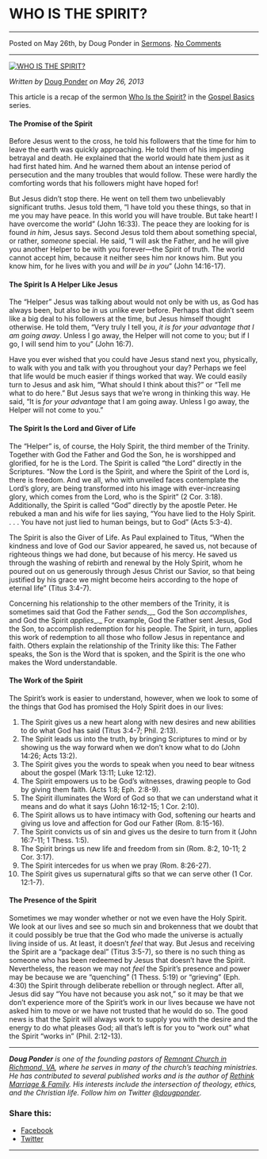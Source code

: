 WHO IS THE SPIRIT?
==================

* * *

Posted on May 26th, by Doug Ponder in [Sermons](http://www.remnantresource.org/category/sermons/). [No Comments](http://www.remnantresource.org/who-is-the-spirit/#respond)

* * *

[![WHO IS THE SPIRIT?](http://www.remnantresource.org/wp-content/uploads/2013/05/Who_The_Spirit.jpg)](http://www.remnantresource.org/wp-content/uploads/2013/05/Who_The_Spirit.jpg)  

_Written by_ [Doug Ponder](http://www.remnantresource.org/author/doug-ponder/ "Posts by Doug Ponder") _on May 26, 2013_

This article is a recap of the sermon [Who Is the Spirit?](http://www.remnantrichmond.org/sermon/who-is-the-spirit/) in the [Gospel Basics](http://www.remnantrichmond.org/gospel-basics/) series.

#### The Promise of the Spirit

Before Jesus went to the cross, he told his followers that the time for him to leave the earth was quickly approaching. He told them of his impending betrayal and death. He explained that the world would hate them just as it had first hated him. And he warned them about an intense period of persecution and the many troubles that would follow. These were hardly the comforting words that his followers might have hoped for!

But Jesus didn’t stop there. He went on tell them two unbelievably significant truths. Jesus told them, “I have told you these things, so that in me you may have peace. In this world you will have trouble. But take heart! I have overcome the world” (John 16:33). The peace they are looking for is found _in him_, Jesus says. Second Jesus told them about something special, or rather, _someone_ special. He said, “I will ask the Father, and he will give you another Helper to be with you forever—the Spirit of truth. The world cannot accept him, because it neither sees him nor knows him. But you know him, for he lives with you and _will be in you_” (John 14:16-17).

#### The Spirit Is A Helper Like Jesus

The “Helper” Jesus was talking about would not only be with us, as God has always been, but also be _in_ us unlike ever before. Perhaps that didn’t seem like a big deal to his followers at the time, but Jesus himself thought otherwise. He told them, “Very truly I tell you, _it is for your advantage that I am going away_. Unless I go away, the Helper will not come to you; but if I go, I will send him to you” (John 16:7).

Have you ever wished that you could have Jesus stand next you, physically, to walk with you and talk with you throughout your day? Perhaps we feel that life would be much easier if things worked that way. We could easily turn to Jesus and ask him, “What should I think about this?” or “Tell me what to do here.” But Jesus says that we’re wrong in thinking this way. He said, “It is _for your advantage_ that I am going away. Unless I go away, the Helper will not come to you.”

#### The Spirit Is the Lord and Giver of Life

The “Helper” is, of course, the Holy Spirit, the third member of the Trinity. Together with God the Father and God the Son, he is worshipped and glorified, for he is the Lord. The Spirit is called “the Lord” directly in the Scriptures. “Now the Lord is the Spirit, and where the Spirit of the Lord is, there is freedom. And we all, who with unveiled faces contemplate the Lord’s glory, are being transformed into his image with ever-increasing glory, which comes from the Lord, who is the Spirit” (2 Cor. 3:18). Additionally, the Spirit is called “God” directly by the apostle Peter. He rebuked a man and his wife for lies saying, “You have lied to the Holy Spirit. . . . You have not just lied to human beings, but to God” (Acts 5:3-4).

The Spirit is also the Giver of Life. As Paul explained to Titus, “When the kindness and love of God our Savior appeared, he saved us, not because of righteous things we had done, but because of his mercy. He saved us through the washing of rebirth and renewal by the Holy Spirit, whom he poured out on us generously through Jesus Christ our Savior, so that being justified by his grace we might become heirs according to the hope of eternal life” (Titus 3:4-7).

Concerning his relationship to the other members of the Trinity, it is sometimes said that God the Father _sends__,_ God the Son _accomplishes_, and God the Spirit _applies__._ For example, God the Father sent Jesus, God the Son, to accomplish redemption for his people. The Spirit, in turn, applies this work of redemption to all those who follow Jesus in repentance and faith. Others explain the relationship of the Trinity like this: The Father speaks, the Son is the Word that is spoken, and the Spirit is the one who makes the Word understandable.

#### The Work of the Spirit

The Spirit’s work is easier to understand, however, when we look to some of the things that God has promised the Holy Spirit does in our lives:

1.  The Spirit gives us a new heart along with new desires and new abilities to do what God has said (Titus 3:4-7; Phil. 2:13).
2.  The Spirit leads us into the truth, by bringing Scriptures to mind or by showing us the way forward when we don’t know what to do (John 14:26; Acts 13:2).
3.  The Spirit gives you the words to speak when you need to bear witness about the gospel (Mark 13:11; Luke 12:12).
4.  The Spirit empowers us to be God’s witnesses, drawing people to God by giving them faith. (Acts 1:8; Eph. 2:8-9).
5.  The Spirit illuminates the Word of God so that we can understand what it means and do what it says (John 16:12-15; 1 Cor. 2:10).
6.  The Spirit allows us to have intimacy with God, softening our hearts and giving us love and affection for God our Father (Rom. 8:15-16).
7.  The Spirit convicts us of sin and gives us the desire to turn from it (John 16:7-11; 1 Thess. 1:5).
8.  The Spirit brings us new life and freedom from sin (Rom. 8:2, 10-11; 2 Cor. 3:17).
9.  The Spirit intercedes for us when we pray (Rom. 8:26-27).
10.  The Spirit gives us supernatural gifts so that we can serve other (1 Cor. 12:1-7).

#### The Presence of the Spirit

Sometimes we may wonder whether or not we even have the Holy Spirit. We look at our lives and see so much sin and brokenness that we doubt that it could possibly be true that the God who made the universe is actually living inside of us. At least, it doesn’t _feel_ that way. But Jesus and receiving the Spirit are a “package deal” (Titus 3:5-7), so there is no such thing as someone who has been redeemed by Jesus that doesn’t have the Spirit. Nevertheless, the reason we may not _feel_ the Spirit’s presence and power may be because we are “quenching” (1 Thess. 5:19) or “grieving” (Eph. 4:30) the Spirit through deliberate rebellion or through neglect. After all, Jesus did say “You have not because you ask not,” so it may be that we don’t experience more of the Spirit’s work in our lives because we have not asked him to move or we have not trusted that he would do so. The good news is that the Spirit will always work to supply you with the desire and the energy to do what pleases God; all that’s left is for you to “work out” what the Spirit “works in” (Phil. 2:12-13).

* * *

_**Doug Ponder** is one of the founding pastors of [Remnant Church in Richmond, VA](http://www.remnantrichmond.org/), where he serves in many of the church’s teaching ministries. He has contributed to several published works and is the author of [Rethink Marriage & Family](http://www.remnantrichmond.org/mediafiles/uploaded/r/0e1604567_rethink-marriage-and-family-ebook.pdf). His interests include the intersection of theology, ethics, and the Christian life. Follow him on Twitter [@dougponder](https://twitter.com/dougponder)_.

### Share this:

*   [Facebook](http://www.remnantresource.org/who-is-the-spirit/?share=facebook "Click to share on Facebook")
*   [Twitter](http://www.remnantresource.org/who-is-the-spirit/?share=twitter "Click to share on Twitter")

  

* * *
